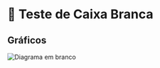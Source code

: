 # 🧰 Teste de Caixa Branca

## Gráficos

![Diagrama em branco](https://github.com/nathanmartinss/TesteCaixaBranca/assets/114267723/e3ce5994-e0e8-4e6c-9726-20a5376175aa)

